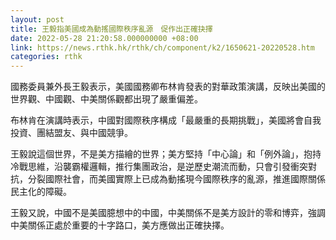 ```yaml
---
layout: post
title: 王毅指美國成為動搖國際秩序亂源　促作出正確抉擇
date: 2022-05-28 21:20:58.000000000 +08:00
link: https://news.rthk.hk/rthk/ch/component/k2/1650621-20220528.htm
categories: rthk
---
```


國務委員兼外長王毅表示，美國國務卿布林肯發表的對華政策演講，反映出美國的世界觀、中國觀、中美關係觀都出現了嚴重偏差。

布林肯在演講時表示，中國對國際秩序構成「最嚴重的長期挑戰」，美國將會自我投資、團結盟友、與中國競爭。

王毅說這個世界，不是美方描繪的世界；美方堅持「中心論」和「例外論」，抱持冷戰思維，沿襲霸權邏輯，推行集團政治，是逆歷史潮流而動，只會引發衝突對抗，分裂國際社會，而美國實際上已成為動搖現今國際秩序的亂源，推進國際關係民主化的障礙。

王毅又說，中國不是美國臆想中的中國，中美關係不是美方設計的零和博弈，強調中美關係正處於重要的十字路口，美方應做出正確抉擇。
